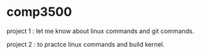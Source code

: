 # comp3500
project 1 : let me know about linux commands and git commands.

project 2 : to practce linux commands and build kernel.
